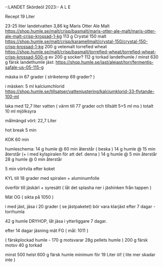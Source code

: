 -:LANDET Skördeöl 2023:-
         A L E

Recept 19 Liter

23-25 liter landetvatten
3,86 kg Maris Otter Ale Malt https://shop.humle.se/malt/crisp/basmalt/maris-otter-ale-malt/maris-otter-ale-malt-crisp-krossad-1-kg
113 g Crystal 150 malt https://shop.humle.se/malt/crisp/karamellmalt/crystal-150/crystal-150-crisp-krossad-1-kg
200 g vetemalt torrefied wheat https://shop.humle.se/malt/crisp/basmalt/torrefied-wheat/torrefied-wheat-crisp-krossad-500-g
ev 200 g socker?
112 g torkad landethumle / minst 630 g färsk landethumle
jäst: https://shop.humle.se/jast/alejast/torr/fermentis-safale-us-05-115-g

mäska in 67 grader ( striketemp 69 grader? )

i mäsken:
5 ml kalciumchlorid   
https://shop.humle.se/tillsatser/vattenjustering/kalciumklorid-33-flytande-100-ml

laka med 12,7 liter vatten ( värm till 77 grader och tillsätt 5+5 ml ms )
totalt 10 ml mjölksyra

målmängd vört: 22,7 Liter

hot break 5 min

KOK 60 min

humleschema:
14 g humle @ 60 min återstår ( beska )
14 g humle @ 15 min återstår  (+ i med kylspiralen för att def. denna )
14 g humle @ 5 min återstår
28 g humle @ 0 min återstår

5 min vörtvila efter koket

KYL till 18 grader med spiralen + aluminumfolie

överför till jäskärl + syresätt ( låt det splasha ner i jäshinken från tappen )

Mät OG ( sikta på 1050 )

i med jäst, jäsa i 20 grader ( se jästpaketet)
bör vara klarjäst efter 7 dagar - torrhumla

42 g humle DRYHOP, låt jäsa i ytterliggare 7 dagar.

efter 14 dagar jäsning mät FG ( mål: 1011 )


( färskplockad humle - 170 g motsvarar 28g pellets humle )
200 g färsk motsv 40 g torkad

minst 500 helst 600 g färsk humle minimum för 19 Liter öl! ( lite mer skadar inte )






